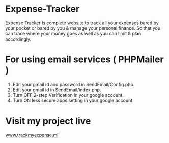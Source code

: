 # Expense-Tracker

Expense Tracker is complete website to track all your expenses bared by your pocket or bared by you & manage your personal finance. So that you can trace where your money goes as well as you can limit & plan accordingly.

# For using email services ( PHPMailer )
1. Edit your gmail id and password in SendEmail/Config.php.
2. Edit your gmail id in SendEmail/index.php.
3. Turn OFF 2-step Verification in your google account.
4. Turn ON less secure apps setting in your google account.

# Visit my project live 
www.trackmyexpense.ml
